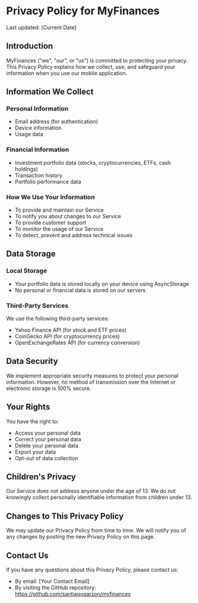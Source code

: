 # Privacy Policy for MyFinances

Last updated: [Current Date]

## Introduction

MyFinances ("we", "our", or "us") is committed to protecting your privacy. This Privacy Policy explains how we collect, use, and safeguard your information when you use our mobile application.

## Information We Collect

### Personal Information

- Email address (for authentication)
- Device information
- Usage data

### Financial Information

- Investment portfolio data (stocks, cryptocurrencies, ETFs, cash holdings)
- Transaction history
- Portfolio performance data

### How We Use Your Information

- To provide and maintain our Service
- To notify you about changes to our Service
- To provide customer support
- To monitor the usage of our Service
- To detect, prevent and address technical issues

## Data Storage

### Local Storage

- Your portfolio data is stored locally on your device using AsyncStorage
- No personal or financial data is stored on our servers

### Third-Party Services

We use the following third-party services:

- Yahoo Finance API (for stock and ETF prices)
- CoinGecko API (for cryptocurrency prices)
- OpenExchangeRates API (for currency conversion)

## Data Security

We implement appropriate security measures to protect your personal information. However, no method of transmission over the Internet or electronic storage is 100% secure.

## Your Rights

You have the right to:

- Access your personal data
- Correct your personal data
- Delete your personal data
- Export your data
- Opt-out of data collection

## Children's Privacy

Our Service does not address anyone under the age of 13. We do not knowingly collect personally identifiable information from children under 13.

## Changes to This Privacy Policy

We may update our Privacy Policy from time to time. We will notify you of any changes by posting the new Privacy Policy on this page.

## Contact Us

If you have any questions about this Privacy Policy, please contact us:

- By email: [Your Contact Email]
- By visiting the GitHub repository: https://github.com/santiagogarzon/myfinances
